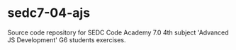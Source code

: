 # sedc7-04-ajs
Source code repository for SEDC Code Academy 7.0 4th subject 'Advanced JS Development' G6 students exercises.
